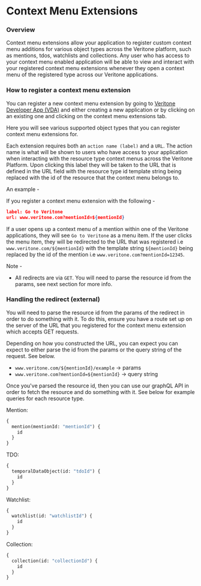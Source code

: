 # Context Menu Extensions



### Overview

Context menu extensions allow your application to register custom context menu additions for various object types across the Veritone platform, such as mentions, tdos, watchlists and collections. Any user who has access to your context menu enabled application will be able to view and interact with your registered context menu extensions whenever they open a context menu of the registered type across our Veritone applications.

### How to register a context menu extension

You can register a new context menu extension by going to [Veritone Developer App (VDA)](https://developer.veritone.com/applications/overview) and either creating a new application or by clicking on an existing one and clicking on the context menu extensions tab.


Here you will see various supported object types that you can register context menu extensions for.


Each extension requires both an `action name (label)` and a `URL`. The action name is what will be shown to users who have access to your application when interacting with the resource type context menus across the Veritone Platform. Upon clicking this label they will be taken to the URL that is defined in the URL field with the resource type id template string being replaced with the id of the resource that the context menu belongs to.


An example -

If you register a context menu extension with the following -

```json
label: Go to Veritone
url: www.veritone.com?mentionId=${mentionId}
```

If a user opens up a context menu of a mention within one of the Veritone applications, they will see `Go to Veritone` as a menu item. If the user clicks the menu item, they will be redirected to the URL that was registered i.e `www.veritone.com/${mentionId}` with the template string `${mentionId}` being replaced by the id of the mention i.e `www.veritone.com?mentionId=12345`.

Note -
* All redirects are via `GET`. You will need to parse the resource id from the params, see next section for more info.


### Handling the redirect (external)

You will need to parse the resource id from the params of the redirect in order to do something with it. To do this, ensure you have a route set up on the server of the URL that you registered for the context menu extension which accepts GET requests.

Depending on how you constructed the URL, you can expect you can expect to either parse the id from the params or the query string of the request. See below.

* `www.veritone.com/${mentionId}/example` -> params
* `www.veritone.com?mentionId=${mentionId}` -> query string

Once you've parsed the resource id, then you can use our graphQL API in order to fetch the resource and do something with it. See below for example queries for each resource type.

Mention:

```graphql
{
  mention(mentionId: "mentionId") {
    id
  }
}
```

TDO:

```graphql
{
  temporalDataObject(id: "tdoId") {
    id
  }
}
```

Watchlist:

```graphql
{
  watchlist(id: "watchlistId") {
    id
  }
}
```

Collection:

```graphql
{
  collection(id: "collectionId") {
    id
  }
}
```
